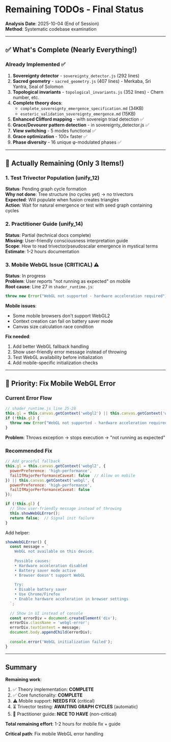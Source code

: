 # Remaining TODOs - Final Status

**Analysis Date**: 2025-10-04 (End of Session)  
**Method**: Systematic codebase examination

---

## ✅ What's Complete (Nearly Everything!)

### Already Implemented ✅
1. **Sovereignty detector** - `sovereignty_detector.js` (292 lines)
2. **Sacred geometry** - `sacred_geometry.js` (407 lines) - Merkaba, Sri Yantra, Seal of Solomon
3. **Topological invariants** - `topological_invariants.js` (352 lines) - Chern number, etc.
4. **Complete theory docs**:
   - `complete_sovereignty_emergence_specification.md` (34KB)
   - `esoteric_validation_sovereignty_emergence.md` (15KB)
5. **Enhanced Clifford mapping** - with sovereign triad detection ✅
6. **Grace/Devourer pattern detection** - in sovereignty_detector.js ✅
7. **View switching** - 5 modes functional ✅
8. **Grace optimization** - 100× faster ✅
9. **Phase diversity** - 16 unique φ-modulated phases ✅

---

## 🎯 Actually Remaining (Only 3 Items!)

### 1. Test Trivector Population (unify_12)
**Status**: Pending graph cycle formation  
**Why not done**: Tree structure (no cycles yet) → no trivectors  
**Expected**: Will populate when fusion creates triangles  
**Action**: Wait for natural emergence or test with seed graph containing cycles

### 2. Practitioner Guide (unify_14)
**Status**: Partial (technical docs complete)  
**Missing**: User-friendly consciousness interpretation guide  
**Scope**: How to read trivector/pseudoscalar emergence in mystical terms  
**Estimate**: 1-2 hours documentation

### 3. Mobile WebGL Issue (CRITICAL) ⚠️
**Status**: In progress  
**Problem**: User reports "not running as expected" on mobile  
**Root cause**: Line 27 in `shader_runtime.js`:
```javascript
throw new Error("WebGL not supported - hardware acceleration required");
```

**Mobile issues**:
- Some mobile browsers don't support WebGL2
- Context creation can fail on battery saver mode
- Canvas size calculation race condition

**Fix needed**:
1. Add better WebGL fallback handling
2. Show user-friendly error message instead of throwing
3. Test WebGL availability before initialization
4. Add mobile-specific initialization checks

---

## 🚨 Priority: Fix Mobile WebGL Error

### Current Error Flow
```javascript
// shader_runtime.js line 25-28
this.gl = this.canvas.getContext('webgl2') || this.canvas.getContext('webgl');
if (!this.gl) {
  throw new Error("WebGL not supported - hardware acceleration required");
}
```

**Problem**: Throws exception → stops execution → "not running as expected"

### Recommended Fix

```javascript
// Add graceful fallback
this.gl = this.canvas.getContext('webgl2', { 
  powerPreference: 'high-performance',
  failIfMajorPerformanceCaveat: false  // Allow on mobile
}) || this.canvas.getContext('webgl', {
  powerPreference: 'high-performance',
  failIfMajorPerformanceCaveat: false
});

if (!this.gl) {
  // Show user-friendly message instead of throwing
  this.showWebGLError();
  return false;  // Signal init failure
}
```

Add helper:
```javascript
showWebGLError() {
  const message = `
    WebGL not available on this device.
    
    Possible causes:
    • Hardware acceleration disabled
    • Battery saver mode active
    • Browser doesn't support WebGL
    
    Try:
    • Disable battery saver
    • Use Chrome/Firefox
    • Enable hardware acceleration in browser settings
  `;
  
  // Show in UI instead of console
  const errorDiv = document.createElement('div');
  errorDiv.className = 'webgl-error';
  errorDiv.textContent = message;
  document.body.appendChild(errorDiv);
  
  console.error('WebGL initialization failed');
}
```

---

## Summary

**Remaining work**:
1. ✅ Theory implementation: **COMPLETE**
2. ✅ Core functionality: **COMPLETE**  
3. ⚠️ Mobile support: **NEEDS FIX** (critical)
4. ⏳ Trivector testing: **AWAITING GRAPH CYCLES** (automatic)
5. 📝 Practitioner guide: **NICE TO HAVE** (non-critical)

**Total remaining effort**: 1-2 hours for mobile fix + guide

**Critical path**: Fix mobile WebGL error handling

